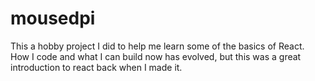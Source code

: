 # mousedpi
This a hobby project I did to help me learn some of the basics of React. How I code and what I can build now has evolved, but this was a great introduction to react back when I made it. 